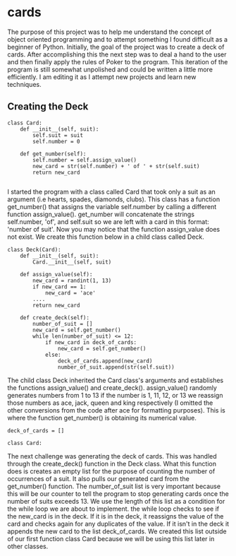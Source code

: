 # cards
The purpose of this project was to help me understand the concept of object oriented programming and to attempt something I found difficult as a beginner of Python.  Initially, the goal of the project was to create a deck of cards.  After accomplishing this the next step was to deal a hand to the user and then finally apply the rules of Poker to the program.  This iteration of the program is still somewhat unpolished and could be written a little more efficiently.  I am editing it as I attempt new projects and learn new techniques.  
## Creating the Deck
```
class Card:
    def __init__(self, suit):
        self.suit = suit
        self.number = 0

    def get_number(self):
        self.number = self.assign_value()
        new_card = str(self.number) + ' of ' + str(self.suit)
        return new_card
 
 ```
I started the program with a class called Card that took only a suit as an argument (i.e hearts, spades, diamonds, clubs).  This class has a function get_number() that assigns the variable self.number by calling a different function assign_value(). get_number will concatenate the strings self.number, 'of', and self.suit so we are left with a card in this format: 'number of suit'.  Now you may notice that the function assign_value does not exist.  We create this function below in a child class called Deck.
```
class Deck(Card):
    def __init__(self, suit):
        Card.__init__(self, suit)

    def assign_value(self):
        new_card = randint(1, 13)
        if new_card == 1:
            new_card = 'ace'
        ....
        return new_card

    def create_deck(self):
        number_of_suit = []
        new_card = self.get_number()
        while len(number_of_suit) <= 12:
            if new_card in deck_of_cards:
                new_card = self.get_number()
            else:
                deck_of_cards.append(new_card)
                number_of_suit.append(str(self.suit))
```
The child class Deck inherited the Card class's arguments and establishes the functions assign_value() and create_deck().   assign_value() randomly generates numbers from 1 to 13 if the number is 1, 11, 12, or 13 we reassign those numbers as ace, jack, queen and king respectively (I omitted the other conversions from the code after ace for formatting purposes).  This is where the function get_number() is obtaining its numerical value.
```
deck_of_cards = []

class Card:
```
The next challenge was generating the deck of cards.  This was handled through the create_deck() function in the Deck class.  What this function does is creates an empty list for the purpose of counting the number of occurrences of a suit. It also pulls our generated card from the get_number() function.  The number_of_suit list is very important because this will be our counter to tell the program to stop generating cards once the number of suits exceeds 13.  We use the length of this list as a condition for the while loop we are about to implement.  the while loop checks to see if the new_card is in the deck.  If it is in the deck, it reassigns the value of the card and checks again for any duplicates of the value.  If it isn't in the deck it appends the new card to the list deck_of_cards.  We created this list outside of our first function class Card because we will be using this list later in other classes.    
